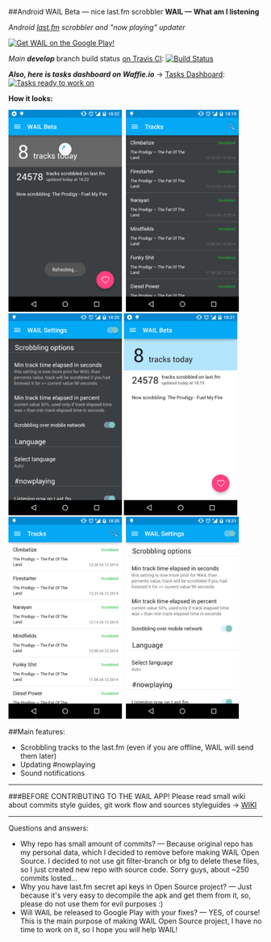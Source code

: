 ##Android WAIL Beta — nice last.fm scrobbler
**WAIL — What am I listening** 

*Android [last.fm](http://last.fm) scrobbler and "now playing" updater*

[![Get WAIL on the Google Play!](http://developer.android.com/images/brand/en_generic_rgb_wo_60.png)](https://play.google.com/store/apps/details?id=com.artemzin.android.wail&referrer=utm_source%3Dgithub)


*Main* ***develop*** branch build status [on Travis CI](https://travis-ci.org/artem-zinnatullin/android-wail-app): [![Build Status](https://travis-ci.org/artem-zinnatullin/android-wail-app.svg?branch=develop)](https://travis-ci.org/artem-zinnatullin/android-wail-app)

***Also, here is tasks dashboard on Waffie.io*** -> [Tasks Dashboard](https://waffle.io/artem-zinnatullin/android-wail-app): [![Tasks ready to work on](https://badge.waffle.io/artem-zinnatullin/android-wail-app.png?label=ready&title=Ready)](https://waffle.io/artem-zinnatullin/android-wail-app)

**How it looks:**

<img src="screenshots/dark_main.png" alt="Main screen" height="400px"/>
&nbsp;<img src="screenshots/dark_tracks.png" alt="Captured tracks list" height="400px"/>
&nbsp;<img src="screenshots/dark_settings.png" alt="Settings screen" height="400px"/>

<img src="screenshots/light_main.png" alt="Main screen" height="400px"/>
&nbsp;<img src="screenshots/light_tracks.png" alt="Captured tracks list" height="400px"/>
&nbsp;<img src="screenshots/light_settings.png" alt="Settings screen" height="400px"/>

##Main features:
* Scrobbling tracks to the last.fm (even if you are offline, WAIL will send them later)
* Updating #nowplaying
* Sound notifications

-------------------
###BEFORE CONTRIBUTING TO THE WAIL APP!
Please read small wiki about commits style guides, git work flow and sources styleguides -> [WIKI](https://github.com/artem-zinnatullin/android-wail-app/wiki)  


-------------------
Questions and answers:

* Why repo has small amount of commits? — Because original repo has my personal data, which I decided to remove before making WAIL Open Source. I decided to not use git filter-branch or bfg to delete these files, so I just created new repo with source code. Sorry guys, about ~250 commits losted...
* Why you have last.fm secret api keys in Open Source project? — Just because it's very easy to decompile the apk and get them from it, so, please do not use them for evil purposes :)
* Will WAIL be released to Google Play with your fixes? — YES, of course! This is the main purpose of making WAIL Open Source project, I have no time to work on it, so I hope you will help WAIL!
